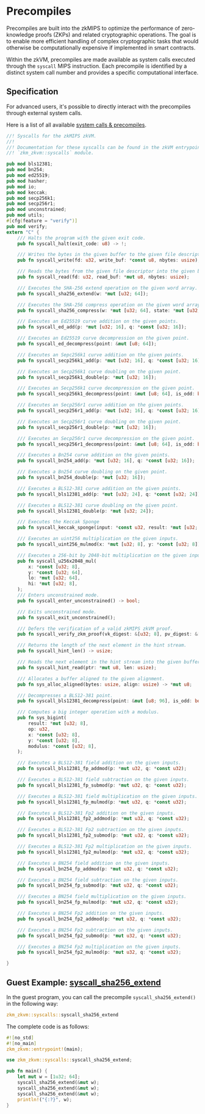 # Precompiles

Precompiles are built into the zkMIPS to optimize the performance of zero-knowledge proofs (ZKPs) and related cryptographic operations. The goal is to enable more efficient handling of complex cryptographic tasks that would otherwise be computationally expensive if implemented in smart contracts.

Within the zkVM, precompiles are made available as system calls executed through the `syscall` MIPS instruction. Each precompile is identified by a distinct system call number and provides a specific computational interface.

## Specification

For advanced users, it's possible to directly interact with the precompiles through external system calls.

Here is a list of all available [system calls & precompiles](https://github.com/ProjectZKM/Ziren/blob/main/crates/zkvm/lib/src/lib.rs).

```rust
//! Syscalls for the zkMIPS zkVM.
//!
//! Documentation for these syscalls can be found in the zkVM entrypoint
//! `zkm_zkvm::syscalls` module.

pub mod bls12381;
pub mod bn254;
pub mod ed25519;
pub mod hasher;
pub mod io;
pub mod keccak;
pub mod secp256k1;
pub mod secp256r1;
pub mod unconstrained;
pub mod utils;
#[cfg(feature = "verify")]
pub mod verify;
extern "C" {
    /// Halts the program with the given exit code.
    pub fn syscall_halt(exit_code: u8) -> !;

    /// Writes the bytes in the given buffer to the given file descriptor.
    pub fn syscall_write(fd: u32, write_buf: *const u8, nbytes: usize);

    /// Reads the bytes from the given file descriptor into the given buffer.
    pub fn syscall_read(fd: u32, read_buf: *mut u8, nbytes: usize);

    /// Executes the SHA-256 extend operation on the given word array.
    pub fn syscall_sha256_extend(w: *mut [u32; 64]);

    /// Executes the SHA-256 compress operation on the given word array and a given state.
    pub fn syscall_sha256_compress(w: *mut [u32; 64], state: *mut [u32; 8]);

    /// Executes an Ed25519 curve addition on the given points.
    pub fn syscall_ed_add(p: *mut [u32; 16], q: *const [u32; 16]);

    /// Executes an Ed25519 curve decompression on the given point.
    pub fn syscall_ed_decompress(point: &mut [u8; 64]);

    /// Executes an Sepc256k1 curve addition on the given points.
    pub fn syscall_secp256k1_add(p: *mut [u32; 16], q: *const [u32; 16]);

    /// Executes an Secp256k1 curve doubling on the given point.
    pub fn syscall_secp256k1_double(p: *mut [u32; 16]);

    /// Executes an Secp256k1 curve decompression on the given point.
    pub fn syscall_secp256k1_decompress(point: &mut [u8; 64], is_odd: bool);

    /// Executes an Secp256r1 curve addition on the given points.
    pub fn syscall_secp256r1_add(p: *mut [u32; 16], q: *const [u32; 16]);

    /// Executes an Secp256r1 curve doubling on the given point.
    pub fn syscall_secp256r1_double(p: *mut [u32; 16]);

    /// Executes an Secp256r1 curve decompression on the given point.
    pub fn syscall_secp256r1_decompress(point: &mut [u8; 64], is_odd: bool);

    /// Executes a Bn254 curve addition on the given points.
    pub fn syscall_bn254_add(p: *mut [u32; 16], q: *const [u32; 16]);

    /// Executes a Bn254 curve doubling on the given point.
    pub fn syscall_bn254_double(p: *mut [u32; 16]);

    /// Executes a BLS12-381 curve addition on the given points.
    pub fn syscall_bls12381_add(p: *mut [u32; 24], q: *const [u32; 24]);

    /// Executes a BLS12-381 curve doubling on the given point.
    pub fn syscall_bls12381_double(p: *mut [u32; 24]);

    /// Executes the Keccak Sponge
    pub fn syscall_keccak_sponge(input: *const u32, result: *mut [u32; 17]);

    /// Executes an uint256 multiplication on the given inputs.
    pub fn syscall_uint256_mulmod(x: *mut [u32; 8], y: *const [u32; 8]);

    /// Executes a 256-bit by 2048-bit multiplication on the given inputs.
    pub fn syscall_u256x2048_mul(
        x: *const [u32; 8],
        y: *const [u32; 64],
        lo: *mut [u32; 64],
        hi: *mut [u32; 8],
    );
    /// Enters unconstrained mode.
    pub fn syscall_enter_unconstrained() -> bool;

    /// Exits unconstrained mode.
    pub fn syscall_exit_unconstrained();

    /// Defers the verification of a valid zkMIPS zkVM proof.
    pub fn syscall_verify_zkm_proof(vk_digest: &[u32; 8], pv_digest: &[u8; 32]);

    /// Returns the length of the next element in the hint stream.
    pub fn syscall_hint_len() -> usize;

    /// Reads the next element in the hint stream into the given buffer.
    pub fn syscall_hint_read(ptr: *mut u8, len: usize);

    /// Allocates a buffer aligned to the given alignment.
    pub fn sys_alloc_aligned(bytes: usize, align: usize) -> *mut u8;

    /// Decompresses a BLS12-381 point.
    pub fn syscall_bls12381_decompress(point: &mut [u8; 96], is_odd: bool);

    /// Computes a big integer operation with a modulus.
    pub fn sys_bigint(
        result: *mut [u32; 8],
        op: u32,
        x: *const [u32; 8],
        y: *const [u32; 8],
        modulus: *const [u32; 8],
    );

    /// Executes a BLS12-381 field addition on the given inputs.
    pub fn syscall_bls12381_fp_addmod(p: *mut u32, q: *const u32);

    /// Executes a BLS12-381 field subtraction on the given inputs.
    pub fn syscall_bls12381_fp_submod(p: *mut u32, q: *const u32);

    /// Executes a BLS12-381 field multiplication on the given inputs.
    pub fn syscall_bls12381_fp_mulmod(p: *mut u32, q: *const u32);

    /// Executes a BLS12-381 Fp2 addition on the given inputs.
    pub fn syscall_bls12381_fp2_addmod(p: *mut u32, q: *const u32);

    /// Executes a BLS12-381 Fp2 subtraction on the given inputs.
    pub fn syscall_bls12381_fp2_submod(p: *mut u32, q: *const u32);

    /// Executes a BLS12-381 Fp2 multiplication on the given inputs.
    pub fn syscall_bls12381_fp2_mulmod(p: *mut u32, q: *const u32);

    /// Executes a BN254 field addition on the given inputs.
    pub fn syscall_bn254_fp_addmod(p: *mut u32, q: *const u32);

    /// Executes a BN254 field subtraction on the given inputs.
    pub fn syscall_bn254_fp_submod(p: *mut u32, q: *const u32);

    /// Executes a BN254 field multiplication on the given inputs.
    pub fn syscall_bn254_fp_mulmod(p: *mut u32, q: *const u32);

    /// Executes a BN254 Fp2 addition on the given inputs.
    pub fn syscall_bn254_fp2_addmod(p: *mut u32, q: *const u32);

    /// Executes a BN254 Fp2 subtraction on the given inputs.
    pub fn syscall_bn254_fp2_submod(p: *mut u32, q: *const u32);

    /// Executes a BN254 Fp2 multiplication on the given inputs.
    pub fn syscall_bn254_fp2_mulmod(p: *mut u32, q: *const u32);

}
```

## Guest Example: [syscall_sha256_extend](https://github.com/ProjectZKM/Ziren/tree/main/crates/test-artifacts/guests/sha-extend)

In the guest program, you can call the precompile `syscall_sha256_extend()` in the following way:

```rust
zkm_zkvm::syscalls::syscall_sha256_extend
```

The complete code is as follows:

```rust
#![no_std]
#![no_main]
zkm_zkvm::entrypoint!(main);

use zkm_zkvm::syscalls::syscall_sha256_extend;

pub fn main() {
    let mut w = [1u32; 64];
    syscall_sha256_extend(&mut w);
    syscall_sha256_extend(&mut w);
    syscall_sha256_extend(&mut w);
    println!("{:?}", w);
}
```
